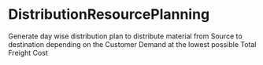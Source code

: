 # DistributionResourcePlanning
Generate day wise distribution plan to distribute material from Source to destination depending on the Customer Demand at the lowest possible Total Freight Cost
